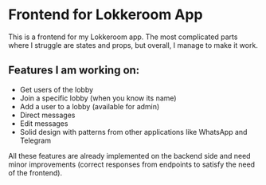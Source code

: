 # Frontend for Lokkeroom App

This is a frontend for my Lokkeroom app. The most complicated parts where I struggle are states and props, but overall, I manage to make it work.

## Features I am working on:

- Get users of the lobby
- Join a specific lobby (when you know its name)
- Add a user to a lobby (available for admin)
- Direct messages
- Edit messages
- Solid design with patterns from other applications like WhatsApp and Telegram

All these features are already implemented on the backend side and need minor improvements (correct responses from endpoints to satisfy the need of the frontend).

